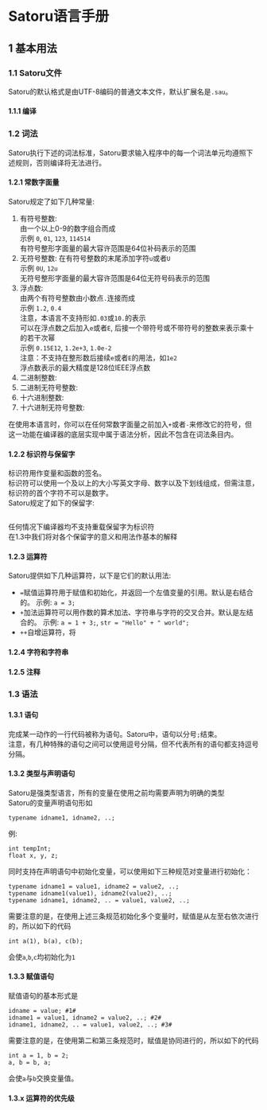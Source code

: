 # Satoru语言手册

## 1 基本用法

### 1.1 Satoru文件

Satoru的默认格式是由UTF-8编码的普通文本文件，默认扩展名是`.sau`。  

#### 1.1.1 编译

### 1.2 词法

Satoru执行下述的词法标准，Satoru要求输入程序中的每一个词法单元均遵照下述规则，否则编译将无法进行。  

#### 1.2.1 常数字面量

Satoru规定了如下几种常量:

1. 有符号整数:  
   由一个以上0-9的数字组合而成  
   示例 `0`, `01`, `123`, `114514`  
   有符号整形字面量的最大容许范围是64位补码表示的范围  
2. 无符号整数:
   在有符号整数的末尾添加字符`u`或者`U`  
   示例 `0U`, `12u`  
   无符号整形字面量的最大容许范围是64位无符号码表示的范围  
3. 浮点数:  
   由两个有符号整数由小数点`.`连接而成  
   示例 `1.2`, `0.4`  
   注意，本语言不支持形如`.03`或`10.`的表示  
   可以在浮点数之后加入`e`或者`E`, 后接一个带符号或不带符号的整数来表示乘十的若干次幂  
   示例 `0.15E12`, `1.2e+3`, `1.0e-2`  
   注意：不支持在整形数后接续`e`或者`E`的用法，如`1e2`  
   浮点数表示的最大精度是128位IEEE浮点数  
4. 二进制整数:
5. 二进制无符号整数:
6. 十六进制整数:
7. 十六进制无符号整数:

在使用本语言时，你可以在任何常数字面量之前加入`+`或者`-`来修改它的符号，但这一功能在编译器的底层实现中属于语法分析，因此不包含在词法条目内。

#### 1.2.2 标识符与保留字

标识符用作变量和函数的签名。  
标识符可以使用一个及以上的大小写英文字母、数字以及下划线组成，但需注意，标识符的首个字符不可以是数字。  
Satoru规定了如下的保留字:  
```
```
任何情况下编译器均不支持重载保留字为标识符  
在1.3中我们将对各个保留字的意义和用法作基本的解释  

#### 1.2.3 运算符

Satoru提供如下几种运算符，以下是它们的默认用法:

- `=`赋值运算符用于赋值和初始化，并返回一个左值变量的引用。默认是右结合的。
  示例: `a = 3;`
- `+`加法运算符可以用作数的算术加法、字符串与字符的交叉合并。默认是左结合的。
  示例: `a = 1 + 3;`, `str = "Hello" + " world";`
- `++`自增运算符，将

#### 1.2.4 字符和字符串

#### 1.2.5 注释

### 1.3 语法

#### 1.3.1 语句

完成某一动作的一行代码被称为语句。Satoru中，语句以分号`;`结束。  
注意，有几种特殊的语句之间可以使用逗号分隔，但不代表所有的语句都支持逗号分隔。

#### 1.3.2 类型与声明语句

Satoru是强类型语言，所有的变量在使用之前均需要声明为明确的类型  
Satoru的变量声明语句形如  
```
typename idname1, idname2, ..;
```
例:
```
int tempInt;
float x, y, z;
```
同时支持在声明语句中初始化变量，可以使用如下三种规范对变量进行初始化：
```
typename idname1 = value1, idname2 = value2, ..;
typename idname1(value1), idname2(value2), ..;
typename idname1, idname2, .. = value1, value2, ..;
```
需要注意的是，在使用上述三条规范初始化多个变量时，赋值是从左至右依次进行的，所以如下的代码
```
int a(1), b(a), c(b);
```
会使`a`,`b`,`c`均初始化为`1`

#### 1.3.3 赋值语句

赋值语句的基本形式是
```
idname = value; #1#
idname1 = value1, idname2 = value2, ..; #2#
idname1, idname2, .. = value1, value2, ..; #3#
```
需要注意的是，在使用第二和第三条规范时，赋值是协同进行的，所以如下的代码
```
int a = 1, b = 2;
a, b = b, a;
```
会使`a`与`b`交换变量值。

#### 1.3.x 运算符的优先级